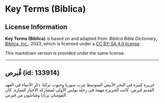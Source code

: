 # Key Terms (Biblica)

## License Information

**Key Terms (Biblica)** is based on and adapted from: _Biblica Bible Dictionary_, [Biblica, Inc.](https://www.biblica.com/), 2023, which is licensed under a [CC BY-SA 4.0 license](https://creativecommons.org/licenses/by-sa/4.0/legalcode.en).

This markdown version is provided under the same license.



--------------------------------

## قُبرص (id: 133914)

جزيرة كبيرة في البحر الأبيض المتوسط غرب سوريا وجنوب تركيا. ذكر الأنبياء في العهد القديم قبرص. كانت الجزيرة مهمة في رحلة بولس الأولى لمشاركة الأخبار السارة. كان المؤمنان برنابا ومَنَاسُون من قبرص.



